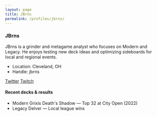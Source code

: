 ```yaml
---
layout: page
title: JBrns
permalink: /profiles/jbrns/
---
```


### JBrns

<div class="profile">

JBrns is a grinder and metagame analyst who focuses on Modern and Legacy. He enjoys testing new deck ideas and optimizing sideboards for local and regional events.

- Location: Cleveland, OH
- Handle: jbrns

<div class="social">
	<a href="https://twitter.com/jbrns" aria-label="Twitter"><i class="fa fa-twitter"></i> Twitter</a>
	<a href="https://twitch.tv/jbrns" aria-label="Twitch"><i class="fa fa-twitch"></i> Twitch</a>
</div>

#### Recent decks & results

- <span class="badge">Modern</span> Grixis Death's Shadow — Top 32 at City Open (2022)
- <span class="badge">Legacy</span> Delver — Local league wins

</div>
